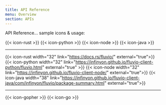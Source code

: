 ```yaml
---
title: API Reference
menu: Overview
section: APIs
---
```


API Reference... sample icons & usage:

{{< icon-rust >}}
{{< icon-python >}}
{{< icon-node >}}
{{< icon-java >}}

<hr />

{{< icon-rust width="32" link="https://docs.rs/fluvio/" external="true">}}
{{< icon-python width="32" link="https://infinyon.github.io/fluvio-client-python/fluvio.html" external="true" >}}
{{< icon-node width="32" link="https://infinyon.github.io/fluvio-client-node/" external="true">}}
{{< icon-java width="38" link="https://infinyon.github.io/fluvio-client-java/com/infinyon/fluvio/package-summary.html" external="true">}}

<hr />
{{< icon-gopher >}}
{{< icon-go >}}
